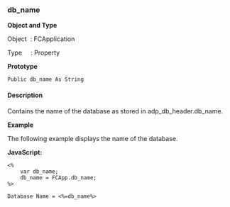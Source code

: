 ### db_name

**Object and Type**

Object  : FCApplication

Type     : Property

**Prototype**

```
Public db_name As String
```

#### Description

Contains the name of the database as stored in adp_db_header.db_name.

**Example**

The following example displays the name of the database.

**JavaScript:**
```
<%
	var db_name;
	db_name = FCApp.db_name;
%>

Database Name = <%=db_name%>
```